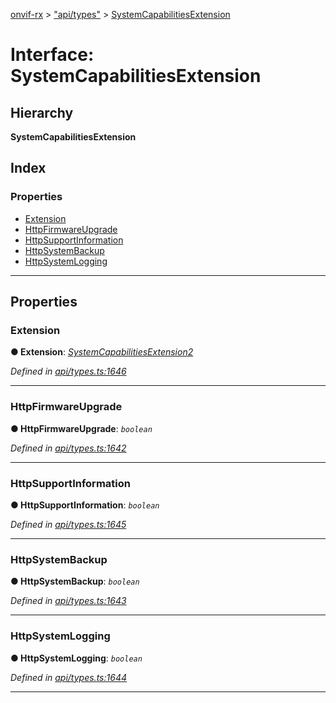 [onvif-rx](../README.md) > ["api/types"](../modules/_api_types_.md) > [SystemCapabilitiesExtension](../interfaces/_api_types_.systemcapabilitiesextension.md)

# Interface: SystemCapabilitiesExtension

## Hierarchy

**SystemCapabilitiesExtension**

## Index

### Properties

* [Extension](_api_types_.systemcapabilitiesextension.md#extension)
* [HttpFirmwareUpgrade](_api_types_.systemcapabilitiesextension.md#httpfirmwareupgrade)
* [HttpSupportInformation](_api_types_.systemcapabilitiesextension.md#httpsupportinformation)
* [HttpSystemBackup](_api_types_.systemcapabilitiesextension.md#httpsystembackup)
* [HttpSystemLogging](_api_types_.systemcapabilitiesextension.md#httpsystemlogging)

---

## Properties

<a id="extension"></a>

###  Extension

**● Extension**: *[SystemCapabilitiesExtension2](_api_types_.systemcapabilitiesextension2.md)*

*Defined in [api/types.ts:1646](https://github.com/patrickmichalina/onvif-rx/blob/d62cee9/src/api/types.ts#L1646)*

___
<a id="httpfirmwareupgrade"></a>

###  HttpFirmwareUpgrade

**● HttpFirmwareUpgrade**: *`boolean`*

*Defined in [api/types.ts:1642](https://github.com/patrickmichalina/onvif-rx/blob/d62cee9/src/api/types.ts#L1642)*

___
<a id="httpsupportinformation"></a>

###  HttpSupportInformation

**● HttpSupportInformation**: *`boolean`*

*Defined in [api/types.ts:1645](https://github.com/patrickmichalina/onvif-rx/blob/d62cee9/src/api/types.ts#L1645)*

___
<a id="httpsystembackup"></a>

###  HttpSystemBackup

**● HttpSystemBackup**: *`boolean`*

*Defined in [api/types.ts:1643](https://github.com/patrickmichalina/onvif-rx/blob/d62cee9/src/api/types.ts#L1643)*

___
<a id="httpsystemlogging"></a>

###  HttpSystemLogging

**● HttpSystemLogging**: *`boolean`*

*Defined in [api/types.ts:1644](https://github.com/patrickmichalina/onvif-rx/blob/d62cee9/src/api/types.ts#L1644)*

___

